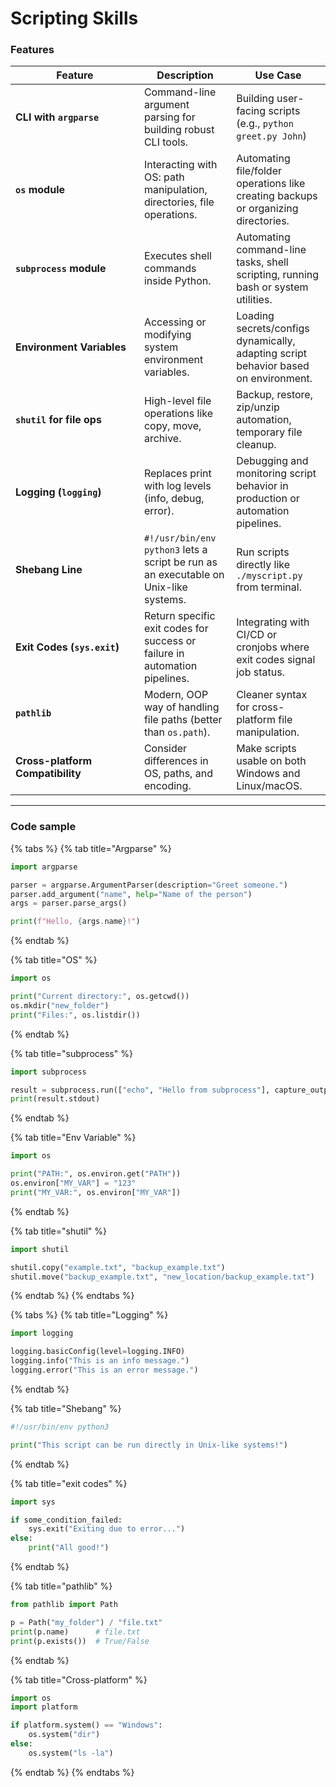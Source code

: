 # Scripting Skills

### Features

<table><thead><tr><th width="189.92266845703125">Feature</th><th>Description</th><th>Use Case</th></tr></thead><tbody><tr><td><strong>CLI with <code>argparse</code></strong></td><td>Command-line argument parsing for building robust CLI tools.</td><td>Building user-facing scripts (e.g., <code>python greet.py John</code>)</td></tr><tr><td><strong><code>os</code> module</strong></td><td>Interacting with OS: path manipulation, directories, file operations.</td><td>Automating file/folder operations like creating backups or organizing directories.</td></tr><tr><td><strong><code>subprocess</code> module</strong></td><td>Executes shell commands inside Python.</td><td>Automating command-line tasks, shell scripting, running bash or system utilities.</td></tr><tr><td><strong>Environment Variables</strong></td><td>Accessing or modifying system environment variables.</td><td>Loading secrets/configs dynamically, adapting script behavior based on environment.</td></tr><tr><td><strong><code>shutil</code> for file ops</strong></td><td>High-level file operations like copy, move, archive.</td><td>Backup, restore, zip/unzip automation, temporary file cleanup.</td></tr><tr><td><strong>Logging (<code>logging</code>)</strong></td><td>Replaces print with log levels (info, debug, error).</td><td>Debugging and monitoring script behavior in production or automation pipelines.</td></tr><tr><td><strong>Shebang Line</strong></td><td><code>#!/usr/bin/env python3</code> lets a script be run as an executable on Unix-like systems.</td><td>Run scripts directly like <code>./myscript.py</code> from terminal.</td></tr><tr><td><strong>Exit Codes (<code>sys.exit</code>)</strong></td><td>Return specific exit codes for success or failure in automation pipelines.</td><td>Integrating with CI/CD or cronjobs where exit codes signal job status.</td></tr><tr><td><strong><code>pathlib</code></strong></td><td>Modern, OOP way of handling file paths (better than <code>os.path</code>).</td><td>Cleaner syntax for cross-platform file manipulation.</td></tr><tr><td><strong>Cross-platform Compatibility</strong></td><td>Consider differences in OS, paths, and encoding.</td><td>Make scripts usable on both Windows and Linux/macOS.</td></tr></tbody></table>

***

### Code sample

{% tabs %}
{% tab title="Argparse" %}
```python
import argparse

parser = argparse.ArgumentParser(description="Greet someone.")
parser.add_argument("name", help="Name of the person")
args = parser.parse_args()

print(f"Hello, {args.name}!")
```
{% endtab %}

{% tab title="OS" %}
```python
import os

print("Current directory:", os.getcwd())
os.mkdir("new_folder")
print("Files:", os.listdir())
```
{% endtab %}

{% tab title="subprocess" %}
```python
import subprocess

result = subprocess.run(["echo", "Hello from subprocess"], capture_output=True, text=True)
print(result.stdout)
```
{% endtab %}

{% tab title="Env Variable" %}
```python
import os

print("PATH:", os.environ.get("PATH"))
os.environ["MY_VAR"] = "123"
print("MY_VAR:", os.environ["MY_VAR"])
```
{% endtab %}

{% tab title="shutil" %}
```python
import shutil

shutil.copy("example.txt", "backup_example.txt")
shutil.move("backup_example.txt", "new_location/backup_example.txt")
```
{% endtab %}
{% endtabs %}

{% tabs %}
{% tab title="Logging" %}
```python
import logging

logging.basicConfig(level=logging.INFO)
logging.info("This is an info message.")
logging.error("This is an error message.")
```
{% endtab %}

{% tab title="Shebang" %}
```python
#!/usr/bin/env python3

print("This script can be run directly in Unix-like systems!")
```
{% endtab %}

{% tab title="exit codes" %}
```python
import sys

if some_condition_failed:
    sys.exit("Exiting due to error...")
else:
    print("All good!")
```
{% endtab %}

{% tab title="pathlib" %}
```python
from pathlib import Path

p = Path("my_folder") / "file.txt"
print(p.name)      # file.txt
print(p.exists())  # True/False
```
{% endtab %}

{% tab title="Cross-platform" %}
```python
import os
import platform

if platform.system() == "Windows":
    os.system("dir")
else:
    os.system("ls -la")
```
{% endtab %}
{% endtabs %}
